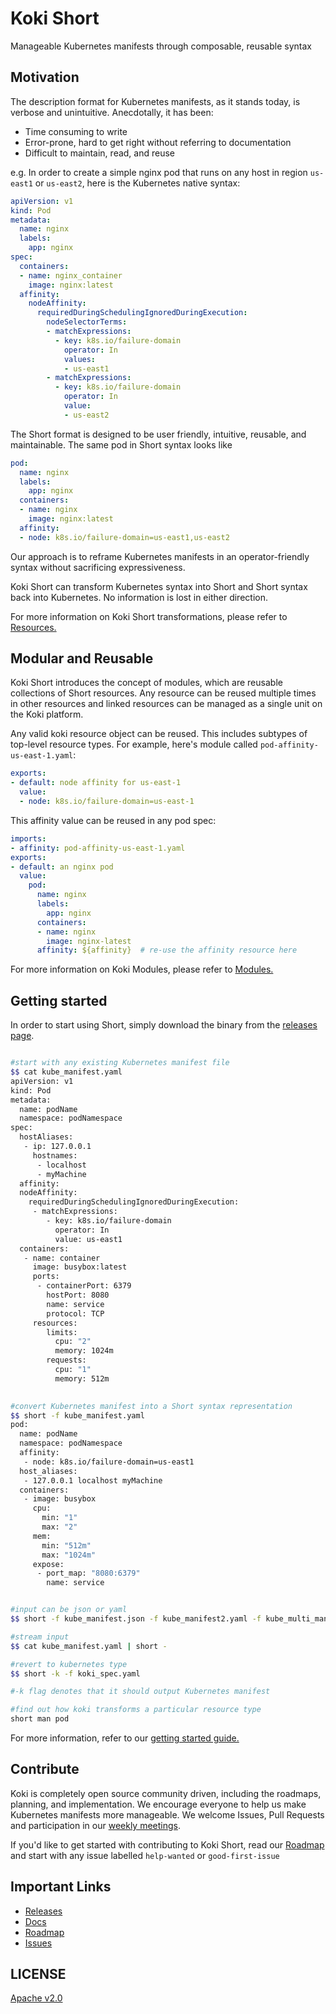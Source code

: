# Koki Short

Manageable Kubernetes manifests through composable, reusable syntax

## Motivation
The description format for Kubernetes manifests, as it stands today, is verbose and unintuitive. Anecdotally, it has been:

 - Time consuming to write
 - Error-prone, hard to get right without referring to documentation
 - Difficult to maintain, read, and reuse

e.g. In order to create a simple nginx pod that runs on any host in region `us-east1` or `us-east2`, here is the Kubernetes native syntax:

```yaml
apiVersion: v1
kind: Pod
metadata:
  name: nginx
  labels:
    app: nginx
spec:
  containers:
  - name: nginx_container
    image: nginx:latest
  affinity:
    nodeAffinity:
      requiredDuringSchedulingIgnoredDuringExecution:
      	nodeSelectorTerms:
        - matchExpressions:
          - key: k8s.io/failure-domain
            operator: In
            values: 
            - us-east1
        - matchExpressions:
          - key: k8s.io/failure-domain
            operator: In
            value:
            - us-east2
```

The Short format is designed to be user friendly, intuitive, reusable, and maintainable. The same pod in Short syntax looks like

```yaml
pod:
  name: nginx
  labels:
    app: nginx
  containers:
  - name: nginx
    image: nginx:latest
  affinity:
  - node: k8s.io/failure-domain=us-east1,us-east2
```

Our approach is to reframe Kubernetes manifests in an operator-friendly syntax without sacrificing expressiveness.

Koki Short can transform Kubernetes syntax into Short and Short syntax back into Kubernetes. No information is lost in either direction.

For more information on Koki Short transformations, please refer to [Resources.](resources)

## Modular and Reusable

Koki Short introduces the concept of modules, which are reusable collections of Short resources. Any resource can be reused multiple times in other resources and linked resources can be managed as a single unit on the Koki platform. 

Any valid koki resource object can be reused. This includes subtypes of top-level resource types. For example, here's module called `pod-affinity-us-east-1.yaml`:

```yaml
exports:
- default: node affinity for us-east-1
  value:
  - node: k8s.io/failure-domain=us-east-1
```

This affinity value can be reused in any pod spec:

```yaml
imports:
- affinity: pod-affinity-us-east-1.yaml
exports:
- default: an nginx pod
  value:
    pod:
      name: nginx
      labels:
        app: nginx
      containers:
      - name: nginx
        image: nginx-latest
      affinity: ${affinity}  # re-use the affinity resource here
```

For more information on Koki Modules, please refer to [Modules.](modules)

## Getting started

In order to start using Short, simply download the binary from the [releases page](https://github.com/koki/short/releases).

```sh

#start with any existing Kubernetes manifest file
$$ cat kube_manifest.yaml
apiVersion: v1
kind: Pod
metadata:
  name: podName
  namespace: podNamespace
spec:
  hostAliases:
   - ip: 127.0.0.1
     hostnames:
      - localhost
      - myMachine
  affinity:
  nodeAffinity:
    requiredDuringSchedulingIgnoredDuringExecution:
     - matchExpressions:
        - key: k8s.io/failure-domain
          operator: In
          value: us-east1
  containers:
   - name: container
     image: busybox:latest
     ports:
      - containerPort: 6379
        hostPort: 8080
        name: service
        protocol: TCP
     resources:
        limits:
          cpu: "2"
          memory: 1024m
        requests:
          cpu: "1"
          memory: 512m

     
#convert Kubernetes manifest into a Short syntax representation
$$ short -f kube_manifest.yaml
pod:
  name: podName
  namespace: podNamespace
  affinity:
   - node: k8s.io/failure-domain=us-east1
  host_aliases:
   - 127.0.0.1 localhost myMachine
  containers:
   - image: busybox
     cpu:
       min: "1"
       max: "2"
     mem:
       min: "512m"
       max: "1024m"
     expose:
      - port_map: "8080:6379"
        name: service


#input can be json or yaml
$$ short -f kube_manifest.json -f kube_manifest2.yaml -f kube_multi_manifest.yaml

#stream input
$$ cat kube_manifest.yaml | short -

#revert to kubernetes type
$$ short -k -f koki_spec.yaml

#-k flag denotes that it should output Kubernetes manifest

#find out how koki transforms a particular resource type
short man pod

```

For more information, refer to our [getting started guide.](https://docs.koki.io/user-guide#getting-started)

## Contribute
Koki is completely open source community driven, including the roadmaps, planning, and implementation. We encourage everyone to help us make Kubernetes manifests more manageable. We welcome Issues, Pull Requests and participation in our [weekly meetings]().

If you'd like to get started with contributing to Koki Short, read our [Roadmap](https://github.com/koki/short/projects) and start with any issue labelled `help-wanted` or `good-first-issue`

## Important Links

- [Releases](https://github.com/koki/short/releases)
- [Docs](https://docs.koki.io/short)
- [Roadmap](https://github.com/koki/short/tree/master/releases/ROADMAP.md)
- [Issues](https://github.com/koki/short/issues)

## LICENSE
[Apache v2.0](https://github.com/koki/short/blob/master/LICENSE)
